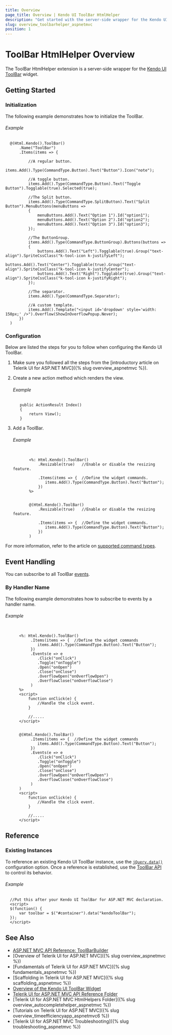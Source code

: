 ```yaml
---
title: Overview
page_title: Overview | Kendo UI ToolBar HtmlHelper
description: "Get started with the server-side wrapper for the Kendo UI ToolBar widget for ASP.NET MVC."
slug: overview_toolbarhelper_aspnetmvc
position: 1
---
```


# ToolBar HtmlHelper Overview

The ToolBar HtmlHelper extension is a server-side wrapper for the [Kendo UI ToolBar](https://demos.telerik.com/kendo-ui/toolbar/index) widget.

## Getting Started

### Initialization

The following example demonstrates how to initialize the ToolBar.  

###### Example

      @(Html.Kendo().ToolBar()
          .Name("ToolBar")
          .Items(items => {

              //A regular button.
              items.Add().Type(CommandType.Button).Text("Button").Icon("note");

              //A toggle button.
              items.Add().Type(CommandType.Button).Text("Toggle Button").Togglable(true).Selected(true);

              //The Split button.
              items.Add().Type(CommandType.SplitButton).Text("Split Button").MenuButtons(menuButtons =>
              {
                  menuButtons.Add().Text("Option 1").Id("option1");
                  menuButtons.Add().Text("Option 2").Id("option2");
                  menuButtons.Add().Text("Option 3").Id("option3");
              });

              //The ButtonGroup.
              items.Add().Type(CommandType.ButtonGroup).Buttons(buttons =>
              {
                  buttons.Add().Text("Left").Togglable(true).Group("text-align").SpriteCssClass("k-tool-icon k-justifyLeft");
                  buttons.Add().Text("Center").Togglable(true).Group("text-align").SpriteCssClass("k-tool-icon k-justifyCenter");
                  buttons.Add().Text("Right").Togglable(true).Group("text-align").SpriteCssClass("k-tool-icon k-justifyRight");
              });

              //The separator.
              items.Add().Type(CommandType.Separator);

              //A custom template.
              items.Add().Template("<input id='dropdown' style='width: 150px;' />").Overflow(ShowInOverflowPopup.Never);
          })
      )

### Configuration

Below are listed the steps for you to follow when configuring the Kendo UI ToolBar.

1. Make sure you followed all the steps from the [introductory article on Telerik UI for ASP.NET MVC]({% slug overview_aspnetmvc %}).

1. Create a new action method which renders the view.

    ###### Example

          public ActionResult Index()
          {
              return View();
          }

1. Add a ToolBar.

    ###### Example

    ```tab-ASPX

           <%: Html.Kendo().ToolBar()
               .Resizable(true)   //Enable or disable the resizing feature.

               .Items(items => {  //Define the widget commands.
                  items.Add().Type(CommandType.Button).Text("Button");
               })
           %>
    ```
    ```tab-Razor

           @(Html.Kendo().ToolBar()
               .Resizable(true)   //Enable or disable the resizing feature.

               .Items(items => {  //Define the widget commands.
                  items.Add().Type(CommandType.Button).Text("Button");
               })
           )
    ```

For more information, refer to the article on [supported command types](../../../kendo-ui/controls/navigation/toolbar/overview#command-types).

## Event Handling

You can subscribe to all ToolBar [events](../../../kendo-ui/api/javascript/ui/toolbar#events).

### By Handler Name

The following example demonstrates how to subscribe to events by a handler name.

###### Example

```tab-ASPX

      <%: Html.Kendo().ToolBar()
           .Items(items => {  //Define the widget commands
              items.Add().Type(CommandType.Button).Text("Button");
           })
           .Events(e => e
              .Click("onClick")
              .Toggle("onToggle")
              .Open("onOpen")
              .Close("onClose")
              .OverflowOpen("onOverflowOpen")
              .OverflowClose("onOverflowClose")
           )
      %>
      <script>
          function onClick(e) {
              //Handle the click event.
          }

          //.....
      </script>
```
```tab-Razor

      @(Html.Kendo().ToolBar()
           .Items(items => {  //Define the widget commands
              items.Add().Type(CommandType.Button).Text("Button");
           })
           .Events(e => e
              .Click("onClick")
              .Toggle("onToggle")
              .Open("onOpen")
              .Close("onClose")
              .OverflowOpen("onOverflowOpen")
              .OverflowClose("onOverflowClose")
           )
      )
      <script>
          function onClick(e) {
              //Handle the click event.
          }

          //.....
      </script>
```

## Reference

### Existing Instances

To reference an existing Kendo UI ToolBar instance, use the [`jQuery.data()`](http://api.jquery.com/jQuery.data/) configuration option. Once a reference is established, use the [ToolBar API](../../../kendo-ui/api/javascript/ui/toolbar#methods) to control its behavior.

###### Example

      //Put this after your Kendo UI ToolBar for ASP.NET MVC declaration.
      <script>
      $(function() {
          var toolbar = $("#container").data("kendoToolBar");
      });
      </script>

## See Also

* [ASP.NET MVC API Reference: ToolBarBuilder](../../../kendo-ui/api/Kendo.Mvc.UI.Fluent/ToolBarBuilder)
* [Overview of Telerik UI for ASP.NET MVC]({% slug overview_aspnetmvc %})
* [Fundamentals of Telerik UI for ASP.NET MVC]({% slug fundamentals_aspnetmvc %})
* [Scaffolding in Telerik UI for ASP.NET MVC]({% slug scaffolding_aspnetmvc %})
* [Overview of the Kendo UI ToolBar Widget](../../../kendo-ui/controls/navigation/toolbar/overview)
* [Telerik UI for ASP.NET MVC API Reference Folder](../../../kendo-ui/api/Kendo.Mvc/AggregateFunction)
* [Telerik UI for ASP.NET MVC HtmlHelpers Folder]({% slug overview_autocompletehelper_aspnetmvc %})
* [Tutorials on Telerik UI for ASP.NET MVC]({% slug overview_timeefficiencyapp_aspnetmvc6 %})
* [Telerik UI for ASP.NET MVC Troubleshooting]({% slug troubleshooting_aspnetmvc %})
